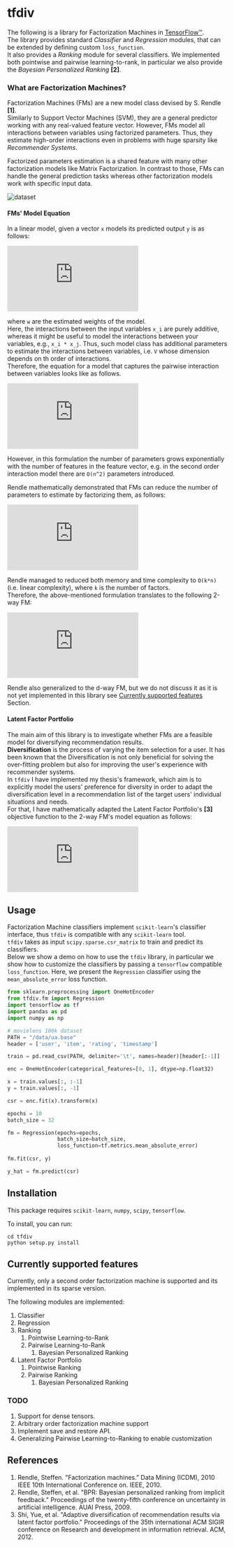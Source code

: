# tfdiv

The following is a library for Factorization Machines in [TensorFlow™](https://www.tensorflow.org/).  
The library provides standard *Classifier* and *Regression* modules,
that can be extended by defining custom `loss_function`.  
It also provides a *Ranking* module for several classifiers. 
We implemented both pointwise and pairwise learning-to-rank, 
in particular we also provide the 
*Bayesian Personalized Ranking* **[2]**.

### What are Factorization Machines?

Factorization Machines (FMs) are a new model class devised by S. Rendle **[1]**.    
Similarly to Support Vector Machines (SVM), 
they are a general predictor working with any 
real-valued feature vector. However, FMs model all
interactions between variables using factorized parameters. 
Thus, they estimate high-order interactions even in 
problems with huge sparsity like _Recommender Systems_.

Factorized parameters estimation is a shared feature 
with many other factorization models like Matrix Factorization.
In contrast to those, FMs can handle the general prediction tasks 
whereas other factorization models work with specific input data. 

![dataset](./images/real-valued-feature-vectors.jpg "Real-Valued Feature Vectors")


#### FMs' Model Equation
In a linear model, given a vector `x` models its predicted output `y` is as follows:

![linear](http://latex.codecogs.com/gif.latex?%5Chat%7By%7D%20%28x%29%20%3A%3D%20w_0%20&plus;%20%5Csum_%7Bi%20%3D%201%7D%5En%20w_i%20x_i)  

where `w` are the estimated weights of the model.  
Here, the interactions between the input variables `x_i` 
are purely additive, whereas it might be useful to 
model the interactions between your variables, e.g., `x_i * x_j`.
Thus, such model class has additional parameters to estimate 
the interactions between variables, 
i.e. `V` whose dimension depends on th order of interactions.   
Therefore, the equation for a model that captures the pairwise interaction between variables looks like as follows.  

![equation](http://latex.codecogs.com/gif.latex?%5Chat%7By%7D%20%28%5Cmathbf%7Bx%7D%29%20%3A%3D%20w_0%20&plus;%20%5Csum_%7Bj%20%3D%201%7D%5En%20w_j%20x_j%20&plus;%20%5Csum_%7Bi%20%3D%201%7D%5En%20%5Csum_%7Bj%20%3D%20i&plus;1%7D%5En%20v_%7Bij%7D%7E%20x_i%20x_j)

However, in this formulation the number of parameters 
grows exponentially with the number of features in the feature vector, 
e.g. in the second order interaction model there are `O(n^2)` parameters introduced. 

Rendle mathematically demonstrated that FMs 
can reduce the number of parameters to estimate by factorizing them, as follows:

![equation](http://latex.codecogs.com/gif.latex?%5Chat%7By%7D%20%28%5Cmathbf%7Bx%7D%29%20%3A%3D%20w_0%20&plus;%20%5Csum_%7Bj%20%3D%201%7D%5En%20w_j%20x_j%20&plus;%20%5Csum_%7Bi%20%3D%201%7D%5En%20%5Csum_%7Bj%20%3D%20i&plus;1%7D%5En%20%5Cleft%20%5Clangle%20v_i%2C%20v_j%20%5Cright%20%5Crangle%20x_i%20x_j)
 
Rendle managed to reduced both memory and time complexity to `O(k*n)` 
(i.e. linear complexity), where `k` is the number of factors.   
Therefore, the above-mentioned formulation translates 
to the following 2-way FM:

![equation](http://latex.codecogs.com/gif.latex?%5Chat%7By%7D%20%28x%29%20%3A%3D%20w_0%20&plus;%20%5Csum_%7Bj%20%3D%201%7D%5En%20w_j%20x_j%20&plus;%20%5Cfrac%7B1%7D%7B2%7D%20%5Csum_%7Bf%3D1%7D%5Ek%20%5Cleft%28%20%5Cleft%28%20%5Csum_%7Bj%3D1%7D%5En%20v_%7Bj%2Cf%7D%20x_j%20%5Cright%29%5E2%20-%20%5Csum_%7Bj%3D1%7D%5En%20v_%7Bj%2Cf%7D%5E2%20x_j%5E2%5Cright%29)

Rendle also generalized to the d-way FM, 
but we do not discuss it as it is not yet 
implemented in this library see [Currently supported features](#currently-supported-features) Section. 

#### Latent Factor Portfolio

The main aim of this library is to investigate whether FMs are a feasible model for diversifying recommendation results.  
**Diversification** is the process of varying the item selection for a user. 
It has been known that the Diversification is not only beneficial for solving the over-fitting problem but also for improving the user's experience with recommender systems.   
In ```tfdiv``` I have implemented my thesis's framework, 
which aim is to explicitly model the users' preference 
for diversity in order to adapt the diversification level 
in a recommendation list of the target users' 
individual situations and needs.   
For that, I have mathematically adapted the Latent Factor Portfolio's **[3]** 
objective function to the 2-way FM's model equation as follows: 

![obj_fun](http://latex.codecogs.com/gif.latex?%5CDelta%20F%28R_%7BuN%7D%29%20%3D%20%5C%5C%20%3D%20p_N%20%5CBigg%28%20w_0%20&plus;%20%5Csum_%7Bj%20%3D%201%7D%5En%20w_j%20X_%7Bc%28N%29%2Cj%7D%20&plus;%20%5Cfrac%7B1%7D%7B2%7D%20%5Csum_%7Bf%3D1%7D%5Ek%20%5CBigg%28%20%5Cleft%28%20%5Csum_%7Bj%3D1%7D%5En%20v_%7Bj%2Cf%7D%20X_%7Bc%28N%29%2Cj%7D%20%5Cright%29%5E2%20-%20%5CBigg%28%5Csum_%7Bj%3D1%7D%5En%20v_%7Bj%2Cf%7D%5E2%20X_%7Bc%28N%29%2Cj%7D%5E2%20%5CBigg%29%20%5CBigg%29%20-%20%5C%5C%20-%20b%20%5CBigg%28p_N%20%5Csum_%7Bf%3D1%7D%5Ek%20x_u%5E2%20%5Cleft%28%20%5Csum_%7Bj%3D1%20%5Cland%20j%20%5Cneq%20u%7D%5En%20v_%7Bj%2C%20f%7D%20X_%7Bc%28N%29%2Cj%7D%20%5Cright%29%5E2%20%5Csigma_%7Bu%2C%20f%7D%5E2%20&plus;%20%5C%5C%20&plus;%202%5Csum_%7Bm%3D1%7D%5E%7BN-1%7D%20p_m%20%5Csum_%7Bf%3D1%7D%5Ek%20x_u%5E2%20%5Cleft%28%20%5Csum_%7Bj%3D1%20%5Cland%20j%20%5Cneq%20u%7D%5En%20v_%7Bj%2C%20f%7D%20X_%7Bc%28N%29%2Cj%7D%20%5Cright%29%20%5Cleft%28%20%5Csum_%7Bj%3D1%20%5Cland%20j%20%5Cneq%20u%7D%5En%20v_%7Bj%2C%20f%7D%20X_%7Bc%28m%29%2Cj%7D%20%5Cright%29%20%5Csigma_%7Bu%2C%20f%7D%5E2%20%5CBigg%29%20%5CBigg%29)

## Usage

Factorization Machine classifiers implement 
```scikit-learn```'s classifier interface, thus ```tfdiv``` 
is compatible with any ```scikit-learn``` tool.  
```tfdiv``` takes as input 
```scipy.sparse.csr_matrix``` to train and predict its classifiers.   
Below we show a demo on how to use the ```tfdiv``` library, 
in particular we show how to customize the classifiers 
by passing a ```tensorflow``` compatible ```loss_function```. 
Here, we present the ```Regression``` classifier using the ```mean_absolute_error``` loss function.  

```python
from sklearn.preprocessing import OneHotEncoder
from tfdiv.fm import Regression
import tensorflow as tf 
import pandas as pd
import numpy as np

# movielens 100k dataset
PATH = "/data/ua.base"
header = ['user', 'item', 'rating', 'timestamp']

train = pd.read_csv(PATH, delimiter='\t', names=header)[header[:-1]]

enc = OneHotEncoder(categorical_features=[0, 1], dtype=np.float32)

x = train.values[:, :-1]
y = train.values[:, -1]

csr = enc.fit(x).transform(x)

epochs = 10
batch_size = 32

fm = Regression(epochs=epochs, 
                batch_size=batch_size,
                loss_function=tf.metrics.mean_absolute_error)
                
fm.fit(csr, y)

y_hat = fm.predict(csr)

```

## Installation

This package requires ```scikit-learn```, ```numpy```, ```scipy```, ```tensorflow```.

To install, you can run:

```
cd tfdiv
python setup.py install
```

## Currently supported features

Currently, only a second order factorization machine 
is supported and its implemented in its sparse version. 

The following modules are implemented: 
1. Classifier
2. Regression
3. Ranking
    1. Pointwise Learning-to-Rank
    2. Pairwise Learning-to-Rank
        1. Bayesian Personalized Ranking
4. Latent Factor Portfolio
    1. Pointwise Ranking
    2. Pairwise Ranking
       1. Bayesian Personalized Ranking

### TODO
1. Support for dense tensors.
2. Arbitrary order factorization machine support
3. Implement save and restore API.
4. Generalizing Pairwise Learning-to-Ranking to enable customization

## References 

1. Rendle, Steffen. "Factorization machines." Data Mining (ICDM), 2010 IEEE 10th International Conference on. IEEE, 2010.
2. Rendle, Steffen, et al. "BPR: Bayesian personalized ranking from implicit feedback." Proceedings of the twenty-fifth conference on uncertainty in artificial intelligence. AUAI Press, 2009.
3. Shi, Yue, et al. "Adaptive diversification of recommendation results via latent factor portfolio." Proceedings of the 35th international ACM SIGIR conference on Research and development in information retrieval. ACM, 2012.